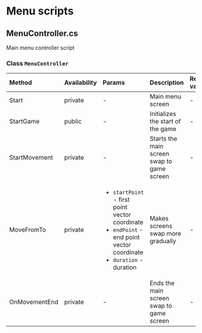 ﻿# Menu scripts
## MenuController.cs
Main menu controller script

### Class `MenuController`

| Method            | Availability  | Params    | Description               | Return value      |
| :---              | :---          | :---      | :---                      | :---              | 
| Start             | private       | -         | Main menu screen          | -                 |
| StartGame         | public        | -         | Initializes the start of the game | -                 | 
| StartMovement     | private       | -         | Starts the main screen swap to game screen           | -                 |                 
| MoveFromTo        | private       | <ul><li>`startPoint` - first point vector coordinate</li><li>`endPoint` - end point vector coordinate</li><li>`duration` - duration</li></ul> | Makes screens swap more gradually | -                 |
| OnMovementEnd     | private       | -         | Ends the main screen swap to game screen             | -                 |
